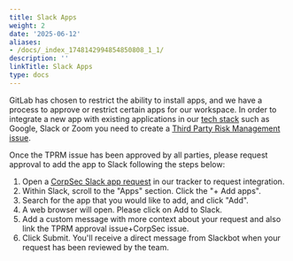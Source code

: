 ```yaml
---
title: Slack Apps
weight: 2
date: '2025-06-12'
aliases:
- /docs/_index_1748142994854850808_1_1/
description: ''
linkTitle: Slack Apps
type: docs
---
```


GitLab has chosen to restrict the ability to install apps, and we have a process to approve or restrict certain apps for our workspace. In order to integrate a new app with existing applications in our [tech stack](https://gitlab.com/gitlab-com/www-gitlab-com/-/blob/master/data/tech_stack.yml) such as Google, Slack or Zoom you need to create a [Third Party Risk Management issue](https://gitlab.com/gitlab-com/gl-security/security-assurance/security-risk-team/third-party-vendor-security-management/-/issues/new).

Once the TPRM issue has been approved by all parties, please request approval to add the app to Slack following the steps below:

1. Open a [CorpSec Slack app request](https://gitlab.com/gitlab-com/gl-security/corp/issue-tracker/-/issues/new?issuable_template=slack_app_create#) in our tracker to request integration.
1. Within Slack, scroll to the "Apps" section. Click the "+ Add apps".
1. Search for the app that you would like to add, and click "Add".
1. A web browser will open. Please click on Add to Slack.
1. Add a custom message with more context about your request and also link the TPRM approval issue+CorpSec issue.
1. Click Submit. You'll receive a direct message from Slackbot when your request has been reviewed by the team.

